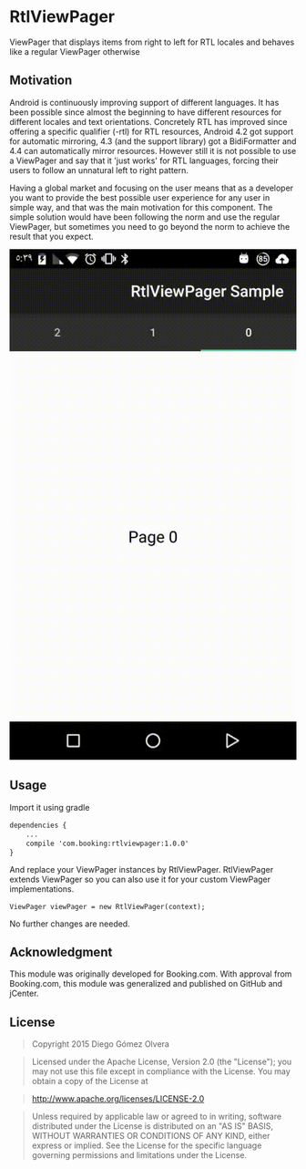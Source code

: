 # RtlViewPager
ViewPager that displays items from right to left for RTL locales and behaves like a regular ViewPager otherwise

Motivation
-------------

Android is continuously improving support of different languages. It has been possible since almost the beginning to have different resources for different locales and text orientations. Concretely RTL has improved since offering a specific qualifier (-rtl) for RTL resources, Android 4.2 got support for automatic mirroring,  4.3 (and the support library) got a BidiFormatter and 4.4 can automatically mirror resources. However still it is not possible to use a ViewPager and say that it 'just works' for RTL languages, forcing their users to follow an unnatural left to right pattern.
 
Having a global market and focusing on the user means that as a developer you want to provide the best possible user experience for any user in simple way, and that was the main motivation for this component. The simple solution would have been following the norm and use the regular ViewPager, but sometimes you need to go beyond the norm to achieve the result that you expect.  


![image](demos/RtlViewPager.gif)

Usage
-------------
 
Import it using gradle

	dependencies {
		...
	    compile 'com.booking:rtlviewpager:1.0.0'
	}

And replace your ViewPager instances by RtlViewPager. RtlViewPager extends ViewPager so you can also use it for your custom ViewPager implementations.

	ViewPager viewPager = new RtlViewPager(context);
	
No further changes are needed.

Acknowledgment
-------------
This module was originally developed for Booking.com. With approval from Booking.com, this module was generalized and published on GitHub and jCenter.

License
-------------
> Copyright 2015 Diego Gómez Olvera

> Licensed under the Apache License, Version 2.0 (the "License");
you may not use this file except in compliance with the License.
You may obtain a copy of the License at

>   http://www.apache.org/licenses/LICENSE-2.0

>Unless required by applicable law or agreed to in writing, software
distributed under the License is distributed on an "AS IS" BASIS,
WITHOUT WARRANTIES OR CONDITIONS OF ANY KIND, either express or implied.
See the License for the specific language governing permissions and
limitations under the License.
